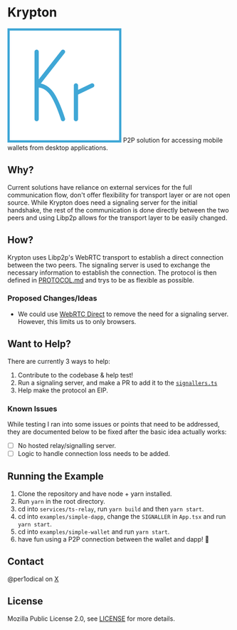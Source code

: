 # Krypton
<img src="/assets/kr_blue.png" width="256px" height="256px" />
P2P solution for accessing mobile wallets from desktop applications.

## Why?
Current solutions have reliance on external services for the full communication flow, don't offer flexibility for transport layer or are not open source. While Krypton does need a signaling server for the initial handshake, the rest of the communication is done directly between the two peers and using Libp2p allows for the transport layer to be easily changed.

## How?
Krypton uses Libp2p's WebRTC transport to establish a direct connection between the two peers. The signaling server is used to exchange the necessary information to establish the connection. The protocol is then defined in [PROTOCOL.md](./PROTOCOL.md) and trys to be as flexible as possible.

### Proposed Changes/Ideas
- We could use [WebRTC Direct](https://github.com/libp2p/js-libp2p/tree/main/packages/transport-webrtc#example---webrtc-direct) to remove the need for a signaling server. However, this limits us to only browsers.

## Want to Help?
There are currently 3 ways to help:
1. Contribute to the codebase & help test!
2. Run a signaling server, and make a PR to add it to the [`signallers.ts`](./packages/browser-sdk/src/signallers.ts)
3. Help make the protocol an EIP.

### Known Issues
While testing I ran into some issues or points that need to be addressed, they are documented below to be fixed after the basic idea actually works:
- [ ] No hosted relay/signalling server.
- [ ] Logic to handle connection loss needs to be added.

## Running the Example
1. Clone the repository and have node + yarn installed.
2. Run `yarn` in the root directory.
3. cd into `services/ts-relay`, run `yarn build` and then `yarn start`.
4. cd into `examples/simple-dapp`, change the `SIGNALLER` in `App.tsx` and run `yarn start`.
5. cd into `examples/simple-wallet` and run `yarn start`.
6. have fun using a P2P connection between the wallet and dapp! 🎉

## Contact
@per1odical on [X](https://x.com/per1odical)

## License
Mozilla Public License 2.0, see [LICENSE](LICENSE) for more details.
